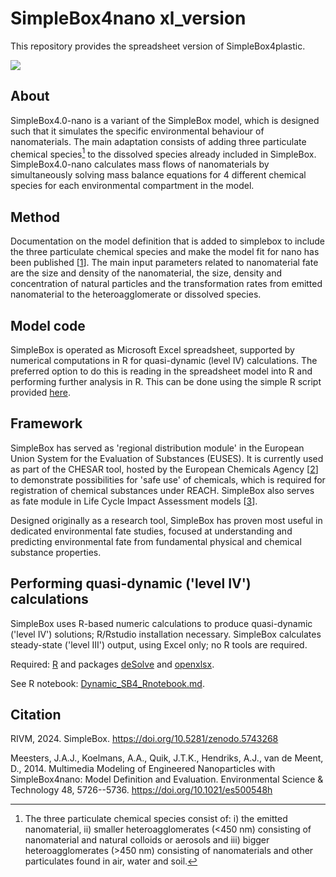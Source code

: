 # SimpleBox4nano xl_version

This repository provides the spreadsheet version of SimpleBox4plastic.

[![](https://zenodo.org/badge/DOI/10.5281/zenodo.10671831.svg)](https://doi.org/10.5281/zenodo.10671831)

## About

SimpleBox4.0-nano is a variant of the SimpleBox model, which is designed such that it simulates the specific environmental behaviour of nanomaterials. The main adaptation consists of adding three particulate chemical species[^readme-1] to the dissolved species already included in SimpleBox. SimpleBox4.0-nano calculates mass flows of nanomaterials by simultaneously solving mass balance equations for 4 different chemical species for each environmental compartment in the model.

[^readme-1]: The three particulate chemical species consist of: i) the emitted nanomaterial, ii) smaller heteroagglomerates (\<450 nm) consisting of nanomaterial and natural colloids or aerosols and iii) bigger heteroagglomerates (\>450 nm) consisting of nanomaterials and other particulates found in air, water and soil.

## Method

Documentation on the model definition that is added to simplebox to include the three particulate chemical species and make the model fit for nano has been published [[1](http://rivm.nl/en/Documents_and_publications/Scientific/Scientific_Articles/2014/april/Multimedia_Modeling_of_Engineered_Nanoparticles_with_SimpleBox4nano_Model_Definition_and_Evaluation)]. The main input parameters related to nanomaterial fate are the size and density of the nanomaterial, the size, density and concentration of natural particles and the transformation rates from emitted nanomaterial to the heteroagglomerate or dissolved species.

## Model code

SimpleBox is operated as Microsoft Excel spreadsheet, supported by numerical computations in R for quasi-dynamic (level IV) calculations. The preferred option to do this is reading in the spreadsheet model into R and performing further analysis in R. This can be done using the simple R script provided [here](https://github.com/rivm-syso/SimpleBox/blob/master/Dynamic_RShell.md).

## Framework

SimpleBox has served as 'regional distribution module' in the European Union System for the Evaluation of Substances (EUSES). It is currently used as part of the CHESAR tool, hosted by the European Chemicals Agency [[2](http://rivm.nl/en/Documents_and_publications/Common_and_Present/Publications/Guidance_on_information_requirements_and_chemical_safety_assessment_Chapter_R_16_Environmental_Exposure_Estimation "Guidance on information requirements and chemical safety assessment: Chapter R.16 Environmental Exposure Estimation")] to demonstrate possibilities for 'safe use' of chemicals, which is required for registration of chemical substances under REACH. SimpleBox also serves as fate module in Life Cycle Impact Assessment models [[3](http://rivm.nl/en/Documents_and_publications/Scientific/Scientific_Articles/2011/juli/USEtox_human_exposure_and_toxicity_factors_for_comparative_assessment_of_toxic_emissions_in_life_cycle_analysis_Sensitivity_to_key_chemical_properties "USEtox human exposure and toxicity factors for comparative assessment of toxic emissions in life cycle analysis: Sensitivity to key chemical properties")].

Designed originally as a research tool, SimpleBox has proven most useful in dedicated environmental fate studies, focused at understanding and predicting environmental fate from fundamental physical and chemical substance properties.

## Performing quasi-dynamic ('level IV') calculations

SimpleBox uses R-based numeric calculations to produce quasi-dynamic ('level IV') solutions; R/Rstudio installation necessary. SimpleBox calculates steady-state ('level III') output, using Excel only; no R tools are required.

Required: [R](https://www.r-project.org/) and packages [deSolve](https://cran.r-project.org/package=deSolve) and [openxlsx](https://cran.r-project.org/package=openxlsx).

See R notebook: [Dynamic_SB4_Rnotebook.md](https://github.com/rivm-syso/SimpleBox/blob/master/Dynamic_RShell.md).

## Citation

RIVM, 2024. SimpleBox. <https://doi.org/10.5281/zenodo.5743268>

Meesters, J.A.J., Koelmans, A.A., Quik, J.T.K., Hendriks, A.J., van de Meent, D., 2014. Multimedia Modeling of Engineered Nanoparticles with SimpleBox4nano: Model Definition and Evaluation. Environmental Science & Technology 48, 5726--5736. <https://doi.org/10.1021/es500548h>
